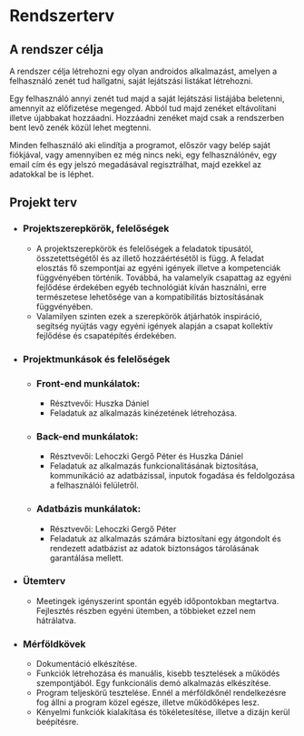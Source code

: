 Rendszerterv
=====

A rendszer célja
-------
A rendszer célja létrehozni egy olyan androidos alkalmazást, amelyen a felhasználó zenét tud hallgatni, saját lejátszási listákat létrehozni.

Egy felhasználó annyi zenét tud majd a saját lejátszási listájába beletenni, amennyit az előfizetése megenged. Abból tud majd zenéket eltávolítani illetve újabbakat hozzáadni. Hozzáadni zenéket majd csak a rendszerben bent levő zenék közül lehet megtenni.

Minden felhasználó aki elindítja a programot, először vagy belép saját fiókjával, vagy amennyiben ez még nincs neki, egy felhasználónév, egy email cím és egy jelszó megadásával regisztrálhat, majd ezekkel az adatokkal be is léphet.

Projekt terv
-----
- ### Projektszerepkörök, felelőségek ###
    - A projektszerepkörök és felelőségek a feladatok típusától, összetettségétől és az illető hozzáértésétől is függ. A feladat elosztás fő szempontjai az egyéni igények illetve a kompetenciák függvényében történik. Továbbá, ha valamelyik csapattag az egyéni fejlődése érdekében egyéb technológiát kíván használni, erre természetese lehetősége van a kompatibilitás biztosításának függvényében.
    - Valamilyen szinten ezek a szerepkörök átjárhatók inspiráció, segítség nyújtás vagy egyéni igények alapján a csapat kollektív fejlődése és csapatépítés érdekében.
    
- ### Projektmunkások és felelőségek ###
    - ### Front-end munkálatok: ### 
    
        - Résztvevői: Huszka Dániel
        - Feladatuk az alkalmazás kinézetének létrehozása.
        
	- ### Back-end munkálatok: ### 
        - Résztvevői: Lehoczki Gergő Péter és Huszka Dániel
        - Feladatuk az alkalmazás funkcionalitásának biztosítása, kommunikáció az adatbázissal, inputok fogadása és feldolgozása a felhasználói felületről.

	- ### Adatbázis munkálatok: ### 
        - Résztvevői: Lehoczki Gergő Péter
        - Feladatuk az alkalmazás számára biztosítani egy átgondolt és rendezett adatbázist az adatok biztonságos tárolásának garantálása mellett.
        
- ### Ütemterv ###
    - Meetingek igényszerint spontán egyéb időpontokban megtartva. Fejlesztés részben egyéni ütemben, a többieket ezzel nem hátrálatva.
    
- ### Mérföldkövek ###
	 - Dokumentáció elkészítése.
	 - Funkciók létrehozása és manuális, kisebb tesztelések a működés szempontjából. Egy funkcionális demó alkalmazás elkészítése.
	 - Program teljeskörű tesztelése. Ennél a mérföldkőnél rendelkezésre fog állni a program közel egésze, illetve működőképes lesz.
	 - Kényelmi funkciók kialakítása és tökéletesítése, illetve a dizájn kerül beépítésre.
